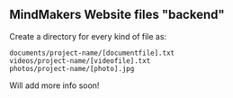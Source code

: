 ## MindMakers Website files "backend"

Create a directory for every kind of file as:  

`documents/project-name/[documentfile].txt`  
`videos/project-name/[videofile].txt`  
`photos/project-name/[photo].jpg`


Will add more info soon!
